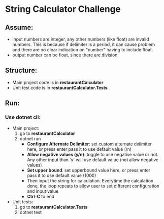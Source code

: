 # String Calculator Challenge

## Assume: 
 - input numbers are integer, any other numbers (like float) are invalid numbers. This is because if delimiter is a period, it can cause problem and there are no clear indication on "number" having to include float.
 - output number can be float, since there are division.

## Structure:
 - Main project code is in <b>restaurantCalculator</b>
 - Unit test code is in <b>restaurantCalculator.Tests</b>

## Run:
### Use dotnet cli:
 - Main project:  
   1. go to <b>restaurantCalculator</b>
   1. dotnet run
      - <b>Configure Alternate Delimiter</b>: set custom alternate delimiter here, or press enter pass it to use default value (\n)
      - <b>Allow negative values (y/n)</b>: toggle to use negative value or not. Any other input than 'y' will use default value (not allow negative values)
      - <b>Set upper bound</b>: set upperbound value here, or press enter pass it to use default value (1000)
      - Then input the string for calculation. Everytime the calculation done, the loop repeats to allow user to set different configuration and input value.
      - <b>Ctrl-C</b> to end
 - Unit tests:
   1. go to <b>restaurantCalculator.Tests</b>
   2. dotnet test


